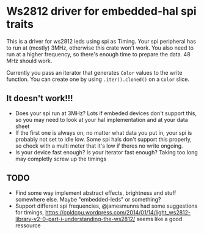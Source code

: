 # Ws2812 driver for embedded-hal spi traits

This is a driver for ws2812 leds using spi as Timing. Your spi peripheral has to
run at (mostly) 3MHz, otherwise this crate won't work. You also need to run at a
higher frequency, so there's enough time to prepare the data. 48 MHz should
work. 

Currently you pass an iterator that generates `Color` values to the write
function. You can create one by using `.iter().cloned()` on a `Color` slice.

## It doesn't work!!!
- Does your spi run at 3MHz? Lots if embeded devices don't support this, so you
  may need to look at your hal implementation and at your data sheet
- If the first one is always on, no matter what data you put in, your spi is
  probably not set to idle low. Some spi hals don't support this properly, so
  check with a multi meter that it's low if theres no write ongoing.
- Is your device fast enough? Is your iterator fast enough? Taking too long may
  completly screw up the timings

## TODO
- Find some way implement abstract effects, brightness and stuff somewhere else.
  Maybe "embedded-leds" or something?
- Support different spi frequencies, @jamesmunns had some suggestions for
  timings,
  https://cpldcpu.wordpress.com/2014/01/14/light_ws2812-library-v2-0-part-i-understanding-the-ws2812/
  seems like a good ressource
